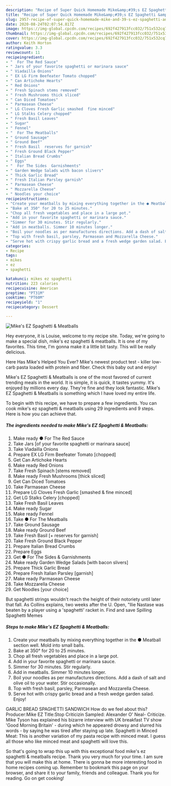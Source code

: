 ```yaml
---
description: "Recipe of Super Quick Homemade Mike&amp;#39;s EZ Spaghetti &amp;amp; Meatballs"
title: "Recipe of Super Quick Homemade Mike&amp;#39;s EZ Spaghetti &amp;amp; Meatballs"
slug: 2957-recipe-of-super-quick-homemade-mike-and-39-s-ez-spaghetti-and-amp-meatballs
date: 2020-08-24T02:07:54.817Z
image: https://img-global.cpcdn.com/recipes/692f427913fcc032/751x532cq70/mikes-ez-spaghetti-meatballs-recipe-main-photo.jpg
thumbnail: https://img-global.cpcdn.com/recipes/692f427913fcc032/751x532cq70/mikes-ez-spaghetti-meatballs-recipe-main-photo.jpg
cover: https://img-global.cpcdn.com/recipes/692f427913fcc032/751x532cq70/mikes-ez-spaghetti-meatballs-recipe-main-photo.jpg
author: Keith Horton
ratingvalue: 3.3
reviewcount: 11
recipeingredient:
- "  For The Red Sauce"
- " Jars of your favorite spaghetti or marinara sauce"
- " Viadailla Onions"
- " EX LG Firm Beefeater Tomato chopped"
- " Can Artichoke Hearts"
- " Red Onions"
- " Fresh Spinach stems removed"
- " Fresh Mushrooms thick sliced"
- " Can Diced Tomatoes"
- " Parmasean Cheese"
- " LG Cloves Fresh Garlic smashed  fine minced"
- " LG Stalks Celery chopped"
- " Fresh Basil Leaves"
- " Sugar"
- " Fennel"
- "  For The Meatballs"
- " Ground Sausage"
- " Ground Beef"
- " Fresh Basil  reserves for garnish"
- " Fresh Ground Black Pepper"
- " Italian Bread Crumbs"
- " Eggs"
- "  For The Sides  Garnishments"
- " Garden Wedge Salads with bacon slivers"
- " Thick Garlic Bread"
- " Fresh Italian Parsley garnish"
- " Parmasean Cheese"
- " Mozzarella Cheese"
- " Noodles your choice"
recipeinstructions:
- "Create your meatballs by mixing everything together in the ● Meatball section well. Mold into small balls."
- "Bake at 350° for 20 to 25 minutes."
- "Chop all fresh vegetables and place in a large pot."
- "Add in your favorite spaghetti or marinara sauce."
- "Simmer for 30 minutes. Stir regularly."
- "Add in meatballs. Simmer 10 minutes longer."
- "Boil your noodles as per manufactures directions. Add a dash of salt and olive oil to your water. Stir occasionally."
- "Top with fresh basil, parsley, Parmasean and Mozzarella Cheese."
- "Serve hot with crispy garlic bread and a fresh wedge garden salad. Enjoy!"
categories:
- Recipe
tags:
- mikes
- ez
- spaghetti

katakunci: mikes ez spaghetti 
nutrition: 223 calories
recipecuisine: American
preptime: "PT31M"
cooktime: "PT60M"
recipeyield: "1"
recipecategory: Dessert

---
```



![Mike&#39;s EZ Spaghetti &amp; Meatballs](https://img-global.cpcdn.com/recipes/692f427913fcc032/751x532cq70/mikes-ez-spaghetti-meatballs-recipe-main-photo.jpg)

Hey everyone, it is Louise, welcome to my recipe site. Today, we're going to make a special dish, mike&#39;s ez spaghetti &amp; meatballs. It is one of my favorites. This time, I'm gonna make it a little bit tasty. This will be really delicious.

Here Has Mike&#39;s Helped You Ever? Mike&#39;s newest product test - killer low-carb pasta loaded with protein and fiber. Check this baby out and enjoy!

Mike&#39;s EZ Spaghetti &amp; Meatballs is one of the most favored of current trending meals in the world. It is simple, it is quick, it tastes yummy. It's enjoyed by millions every day. They're fine and they look fantastic. Mike&#39;s EZ Spaghetti &amp; Meatballs is something which I have loved my entire life.


To begin with this recipe, we have to prepare a few ingredients. You can cook mike&#39;s ez spaghetti &amp; meatballs using 29 ingredients and 9 steps. Here is how you can achieve that.

<!--inarticleads1-->

##### The ingredients needed to make Mike&#39;s EZ Spaghetti &amp; Meatballs:

1. Make ready  ● For The Red Sauce
1. Take  Jars [of your favorite spaghetti or marinara sauce]
1. Take  Viadailla Onions
1. Prepare  EX LG Firm Beefeater Tomato [chopped]
1. Get  Can Artichoke Hearts
1. Make ready  Red Onions
1. Take  Fresh Spinach [stems removed]
1. Make ready  Fresh Mushrooms [thick sliced]
1. Get  Can Diced Tomatoes
1. Take  Parmasean Cheese
1. Prepare  LG Cloves Fresh Garlic [smashed &amp; fine minced]
1. Get  LG Stalks Celery [chopped]
1. Take  Fresh Basil Leaves
1. Make ready  Sugar
1. Make ready  Fennel
1. Take  ● For The Meatballs
1. Take  Ground Sausage
1. Make ready  Ground Beef
1. Take  Fresh Basil [+ reserves for garnish]
1. Take  Fresh Ground Black Pepper
1. Prepare  Italian Bread Crumbs
1. Prepare  Eggs
1. Get  ● For The Sides &amp; Garnishments
1. Make ready  Garden Wedge Salads [with bacon slivers]
1. Prepare  Thick Garlic Bread
1. Prepare  Fresh Italian Parsley [garnish]
1. Make ready  Parmasean Cheese
1. Take  Mozzarella Cheese
1. Get  Noodles [your choice]


But spaghetti strings wouldn&#39;t reach the height of their notoriety until later that fall. As Collins explains, two weeks after the U. Open, &#34;Ilie Nastase was beaten by a player using a &#39;spaghetti&#39; racket in. Find and save Spilling Spaghetti Memes 

<!--inarticleads2-->

##### Steps to make Mike&#39;s EZ Spaghetti &amp; Meatballs:

1. Create your meatballs by mixing everything together in the ● Meatball section well. Mold into small balls.
1. Bake at 350° for 20 to 25 minutes.
1. Chop all fresh vegetables and place in a large pot.
1. Add in your favorite spaghetti or marinara sauce.
1. Simmer for 30 minutes. Stir regularly.
1. Add in meatballs. Simmer 10 minutes longer.
1. Boil your noodles as per manufactures directions. Add a dash of salt and olive oil to your water. Stir occasionally.
1. Top with fresh basil, parsley, Parmasean and Mozzarella Cheese.
1. Serve hot with crispy garlic bread and a fresh wedge garden salad. Enjoy!


GARLIC BREAD SPAGHETTI SANDWICH How do we feel about this? Producer:Mike EZ Title:Stop Criticizin Sampled: Alexander O&#39; Neal- Criticize. Mike Tyson has explained his bizarre interview with UK breakfast TV show &#39;Good Morning Britain&#39; - during which he appeared drowsy and slurred his words - by saying he was tired after staying up late. Spaghetti in Minced Meat: This is another variation of my pasta recipe with minced meat. I guess all those who like minced meat and spaghetti will love this. 

So that's going to wrap this up with this exceptional food mike&#39;s ez spaghetti &amp; meatballs recipe. Thank you very much for your time. I am sure that you will make this at home. There is gonna be more interesting food in home recipes coming up. Remember to bookmark this page on your browser, and share it to your family, friends and colleague. Thank you for reading. Go on get cooking!

